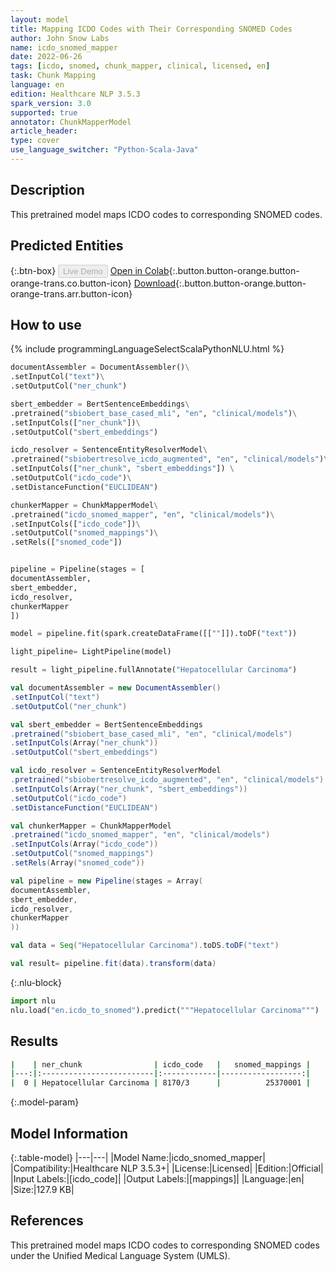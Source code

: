 ```yaml
---
layout: model
title: Mapping ICDO Codes with Their Corresponding SNOMED Codes
author: John Snow Labs
name: icdo_snomed_mapper
date: 2022-06-26
tags: [icdo, snomed, chunk_mapper, clinical, licensed, en]
task: Chunk Mapping
language: en
edition: Healthcare NLP 3.5.3
spark_version: 3.0
supported: true
annotator: ChunkMapperModel
article_header:
type: cover
use_language_switcher: "Python-Scala-Java"
---
```


## Description

This pretrained model maps ICDO codes to corresponding SNOMED codes.

## Predicted Entities



{:.btn-box}
<button class="button button-orange" disabled>Live Demo</button>
[Open in Colab](https://colab.research.google.com/github/JohnSnowLabs/spark-nlp-workshop/blob/master/tutorials/Certification_Trainings/Healthcare/26.Chunk_Mapping.ipynb){:.button.button-orange.button-orange-trans.co.button-icon}
[Download](https://s3.amazonaws.com/auxdata.johnsnowlabs.com/clinical/models/icdo_snomed_mapper_en_3.5.3_3.0_1656274513770.zip){:.button.button-orange.button-orange-trans.arr.button-icon}

## How to use



<div class="tabs-box" markdown="1">
{% include programmingLanguageSelectScalaPythonNLU.html %}

```python
documentAssembler = DocumentAssembler()\
.setInputCol("text")\
.setOutputCol("ner_chunk")

sbert_embedder = BertSentenceEmbeddings\
.pretrained("sbiobert_base_cased_mli", "en", "clinical/models")\
.setInputCols(["ner_chunk"])\
.setOutputCol("sbert_embeddings")

icdo_resolver = SentenceEntityResolverModel\
.pretrained("sbiobertresolve_icdo_augmented", "en", "clinical/models")\
.setInputCols(["ner_chunk", "sbert_embeddings"]) \
.setOutputCol("icdo_code")\
.setDistanceFunction("EUCLIDEAN")

chunkerMapper = ChunkMapperModel\
.pretrained("icdo_snomed_mapper", "en", "clinical/models")\
.setInputCols(["icdo_code"])\
.setOutputCol("snomed_mappings")\
.setRels(["snomed_code"])


pipeline = Pipeline(stages = [
documentAssembler,
sbert_embedder,
icdo_resolver,
chunkerMapper
])

model = pipeline.fit(spark.createDataFrame([[""]]).toDF("text"))

light_pipeline= LightPipeline(model)

result = light_pipeline.fullAnnotate("Hepatocellular Carcinoma")
```
```scala
val documentAssembler = new DocumentAssembler()
.setInputCol("text")
.setOutputCol("ner_chunk")

val sbert_embedder = BertSentenceEmbeddings
.pretrained("sbiobert_base_cased_mli", "en", "clinical/models")
.setInputCols(Array("ner_chunk"))
.setOutputCol("sbert_embeddings")

val icdo_resolver = SentenceEntityResolverModel
.pretrained("sbiobertresolve_icdo_augmented", "en", "clinical/models")
.setInputCols(Array("ner_chunk", "sbert_embeddings"))
.setOutputCol("icdo_code")
.setDistanceFunction("EUCLIDEAN")

val chunkerMapper = ChunkMapperModel
.pretrained("icdo_snomed_mapper", "en", "clinical/models")
.setInputCols(Array("icdo_code"))
.setOutputCol("snomed_mappings")
.setRels(Array("snomed_code"))

val pipeline = new Pipeline(stages = Array(
documentAssembler,
sbert_embedder,
icdo_resolver,
chunkerMapper
))

val data = Seq("Hepatocellular Carcinoma").toDS.toDF("text")

val result= pipeline.fit(data).transform(data)
```


{:.nlu-block}
```python
import nlu
nlu.load("en.icdo_to_snomed").predict("""Hepatocellular Carcinoma""")
```

</div>

## Results

```bash
|    | ner_chunk                | icdo_code   |   snomed_mappings |
|---:|:-------------------------|:------------|------------------:|
|  0 | Hepatocellular Carcinoma | 8170/3      |          25370001 |
```

{:.model-param}
## Model Information

{:.table-model}
|---|---|
|Model Name:|icdo_snomed_mapper|
|Compatibility:|Healthcare NLP 3.5.3+|
|License:|Licensed|
|Edition:|Official|
|Input Labels:|[icdo_code]|
|Output Labels:|[mappings]|
|Language:|en|
|Size:|127.9 KB|

## References

This pretrained model maps ICDO codes to corresponding SNOMED codes under the Unified Medical Language System (UMLS).
